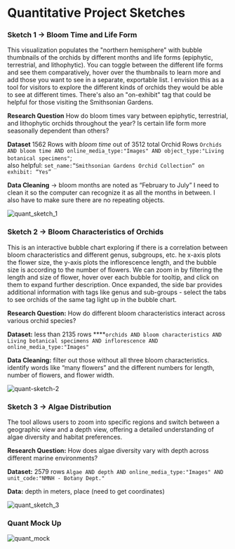 # Quantitative Project Sketches
### Sketch 1 → Bloom Time and Life Form
This visualization populates the "northern hemisphere" with bubble thumbnails of the orchids by different months and life forms (epiphytic, terrestrial, and lithophytic). You can toggle between the different life forms and see them comparatively, hover over the thumbnails to learn more and add those you want to see in a separate, exportable list. I envision this as a tool for visitors to explore the different kinds of orchids they would be able to see at different times. There's also an "on-exhibit" tag that could be helpful for those visiting the Smithsonian Gardens.

**Research Question** How do bloom times vary between epiphytic, terrestrial, and lithophytic orchids throughout the year? Is certain life form more seasonally dependent than others?

**Dataset** 1562 Rows with _bloom time_ out of 3512 total Orchid Rows `Orchids AND bloom time AND online_media_type:"Images" AND object_type:"Living botanical specimens"`;\
also helpful: `set_name:”Smithsonian Gardens Orchid Collection” on exhibit: “Yes”`

**Data Cleaning** → bloom months are noted as “February to July” I need to clean it so the computer can recognize it as all the months in between. I also have to make sure there are no repeating objects.

![quant_sketch_1](https://github.com/user-attachments/assets/0ac98969-09c5-44e2-b734-dc5195674169)


### Sketch 2 → Bloom Characteristics of Orchids
This is an interactive bubble chart exploring if there is a correlation between bloom characteristics and different genus, subgroups, etc. he x-axis plots the flower size, the y-axis plots the inflorescence length, and the bubble size is according to the number of flowers. We can zoom in by filtering the length and size of flower, hover over each bubble for tooltip, and click on them to expand further description. Once expanded, the side bar provides additional information with tags like genus and sub-groups - select the tabs to see orchids of the same tag light up in the bubble chart. 

**Research Question:** How do different bloom characteristics interact across various orchid species? 

**Dataset:** less than 2135 rows  ****`orchids AND bloom characteristics AND Living botanical specimens AND inflorescence AND online_media_type:"Images"`

**Data Cleaning:** filter out those without all three bloom characteristics. identify words like “many flowers” and the different numbers for length, number of flowers, and flower width.

![quant-sketch-2](https://github.com/user-attachments/assets/ce027b70-e229-4242-90a9-8286f82c99c1)


### Sketch 3 → Algae Distribution
The tool allows users to zoom into specific regions and switch between a geographic view and a depth view, offering a detailed understanding of algae diversity and habitat preferences.

**Research Question:** How does algae diversity vary with depth across different marine environments?

**Dataset:** 2579 rows `Algae AND depth AND online_media_type:"Images" AND unit_code:"NMNH - Botany Dept."`

**Data:** depth in meters, place (need to get coordinates)

![quant_sketch_3](https://github.com/user-attachments/assets/8be1523a-2746-4d4f-bb5f-5afd434dab5d)




### Quant Mock Up
![quant_mock](https://github.com/user-attachments/assets/2cdd8ed4-4b0b-4320-b94c-78e6746e9b6d)



